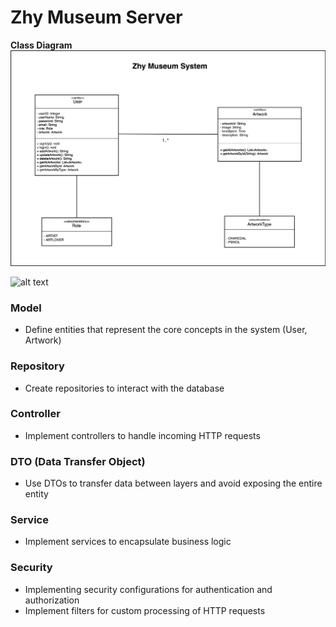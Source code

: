 # Zhy Museum Server

**Class Diagram**
![alt text](https://github.com/ZainabHY/Zhy-Museum-Server/blob/main/Museum-%20class%20UML.png) 

![alt text](https://github.com/ZainabHY/blob/main/Museum%20-%20Use%20Case.png) 


### Model
* Define entities that represent the core concepts in the system (User, Artwork)

### Repository
* Create repositories to interact with the database

### Controller
* Implement controllers to handle incoming HTTP requests

### DTO (Data Transfer Object)
* Use DTOs to transfer data between layers and avoid exposing the entire entity

### Service
* Implement services to encapsulate business logic

### Security
* Implementing security configurations for authentication and authorization
* Implement filters for custom processing of HTTP requests
